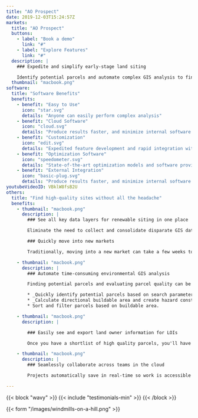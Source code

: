 ```yaml
---
title: "AO Prospect"
date: 2019-12-03T15:24:57Z
markets:
  title: "AO Prospect"
  buttons:
    - label: "Book a demo"
      link: "#"
    - label: "Explore Features"
      link: "#"
  description: |
    ### Expedite and simplify early-stage land siting

    Identify potential parcels and automate complex GIS analysis to find high-quality sites in just minutes.
  thumbnail: "macbook.png"
software:
  title: "Software Benefits"
  benefits:
    - benefit: "Easy to Use"
      icon: "star.svg"
      details: "Anyone can easily perform complex analysis"
    - benefit: "Cloud Software"
      icon: "cloud.svg"
      details: "Produce results faster, and minimize internal software management"
    - benefit: "Customization"
      icon: "edit.svg"
      details: "Expedited feature development and rapid integration with existing tools"
    - benefit: "Optimization Software"
      icon: "speedometer.svg"
      details: "State-of-the-art optimization models and software provide highly accurate and precise results"
    - benefit: "External Integration"
      icon: "basic-plug.svg"
      details: "Produce results faster, and minimize internal software management"
youtubeVideoID: VBklW8fsB2U
others:
  title: "Find high-quality sites without all the headache"
  benefits:
    - thumbnail: "macbook.png"
      description: |
        ### See all key data layers for renewable siting in one place

        Eliminate the need to collect and consolidate disparate GIS data sources. All of the layers needed for renewable siting, including wetlands, flood, topo, etc. come pre-loaded.

        ### Quickly move into new markets

        Traditionally, moving into a new market can take a few weeks to find all the right data; with AO Prospect, you can move into a new market in a day. 

    - thumbnail: "macbook.png"
      description: |
        ### Automate time-consuming environmental GIS analysis

        Finding potential parcels and evaluating parcel quality can be tedious and time-consuming. AO Prospect helps users automate environmental hazard analysis in minutes.

        * _Quickly identify potential parcels based on search parameters you set._
        * _Calculate directional buildable area and create hazard constraint maps for all parcels in a few clicks._ 
        * Sort and filter parcels based on buildable area.

    - thumbnail: "macbook.png"
      description: |

        ### Easily see and export land owner information for LOIs

        Once you have a shortlist of high quality parcels, you'll have all the land owner information you need to send out mailers. 

    - thumbnail: "macbook.png"
      description: |
        ### Seamlessly collaborate across teams in the cloud

        Projects automatically save in real-time so work is accessible from anywhere. Export land owner data, KML constraint maps, and PDF reports for seamless downstream work.

---
```


{{< block "wavy" >}}
{{< include "testimonials-min" >}}
{{< /block >}}

{{< form "/images/windmills-on-a-hill.png" >}}

